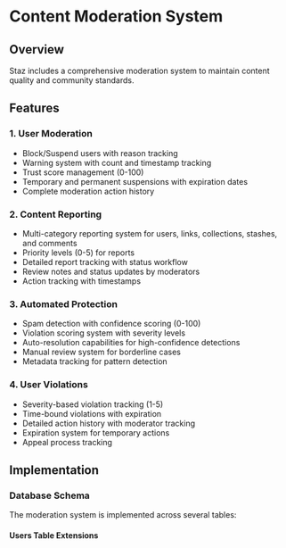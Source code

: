 # Content Moderation System

## Overview
Staz includes a comprehensive moderation system to maintain content quality and community standards.

## Features

### 1. User Moderation
- Block/Suspend users with reason tracking
- Warning system with count and timestamp tracking
- Trust score management (0-100)
- Temporary and permanent suspensions with expiration dates
- Complete moderation action history

### 2. Content Reporting
- Multi-category reporting system for users, links, collections, stashes, and comments
- Priority levels (0-5) for reports
- Detailed report tracking with status workflow
- Review notes and status updates by moderators
- Action tracking with timestamps

### 3. Automated Protection
- Spam detection with confidence scoring (0-100)
- Violation scoring system with severity levels
- Auto-resolution capabilities for high-confidence detections
- Manual review system for borderline cases
- Metadata tracking for pattern detection

### 4. User Violations
- Severity-based violation tracking (1-5)
- Time-bound violations with expiration
- Detailed action history with moderator tracking
- Expiration system for temporary actions
- Appeal process tracking

## Implementation

### Database Schema
The moderation system is implemented across several tables:

#### Users Table Extensions